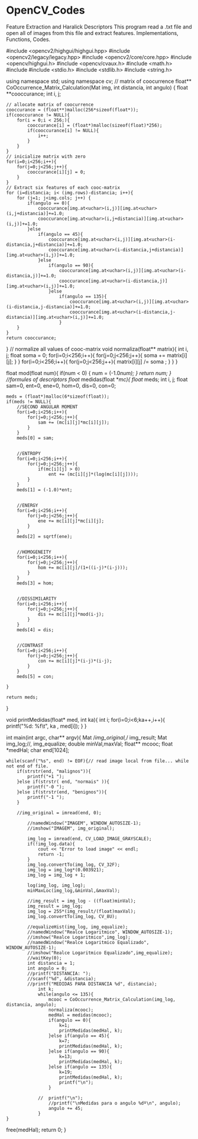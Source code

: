 OpenCV_Codes
============
Feature Extraction and Haralick Descriptors
This program read a .txt file and open all of images from this file and extract features.
Implementations, Functions, Codes.

#include <opencv2/highgui/highgui.hpp>
#include <opencv2/legacy/legacy.hpp>
#include <opencv2/core/core.hpp>
#include <opencv/highgui.h>
#include <opencv/cvaux.h>
#include <math.h>
#include <iostream>
#include <stdio.h>
#include <stdlib.h>
#include <string.h>

using namespace std;
using namespace cv;
// matrix of coocurrence
float** CoOccurrence_Matrix_Calculation(Mat img, int distancia, int angulo) {
	float **cooccurance;
	int i, j;
	
	// allocate matrix of coocurrence
	cooccurance = (float**)malloc(256*sizeof(float*));
	if(cooccurance != NULL){
		for(i = 0;i < 256;){
			cooccurance[i] = (float*)malloc(sizeof(float)*256);
			if(cooccurance[i] != NULL){
				i++;
			}
		}
	}
	// inicialize matrix with zero
	for(i=0;i<256;i++){
		for(j=0;j<256;j++){
			cooccurance[i][j] = 0;
		}
	}
	// Extract six features of each cooc-matrix
	for (i=distancia; i< (img.rows)-distancia; i++){
		for (j=1; j<img.cols; j++) {
			if(angulo == 0){
				cooccurance[img.at<uchar>(i,j)][img.at<uchar>(i,j+distancia)]+=1.0;
				cooccurance[img.at<uchar>(i,j+distancia)][img.at<uchar>(i,j)]+=1.0;
			}else
				if(angulo == 45){
					cooccurance[img.at<uchar>(i,j)][img.at<uchar>(i-distancia,j+distancia)]+=1.0;
					cooccurance[img.at<uchar>(i-distancia,j+distancia)][img.at<uchar>(i,j)]+=1.0;
				}else
					if(angulo == 90){
						cooccurance[img.at<uchar>(i,j)][img.at<uchar>(i-distancia,j)]+=1.0;
						cooccurance[img.at<uchar>(i-distancia,j)][img.at<uchar>(i,j)]+=1.0;
					}else
						if(angulo == 135){
							cooccurance[img.at<uchar>(i,j)][img.at<uchar>(i-distancia,j-distancia)]+=1.0;
							cooccurance[img.at<uchar>(i-distancia,j-distancia)][img.at<uchar>(i,j)]+=1.0;
						}
		}
	}
	return cooccurance;
}
// normalize all values of cooc-matrix
void normaliza(float** matrix){
	int i, j;
	float soma = 0;
	for(i=0;i<256;i++){
		for(j=0;j<256;j++){
			soma += matrix[i][j];
		}
	}
	for(i=0;i<256;i++){
		for(j=0;j<256;j++){
			matrix[i][j] /= soma ;
		}
	}
}

float mod(float num){
	if(num < 0)
	{
		num = (-1.0*num);
	}
	return num;
}
//formules of descriptors
float* medidas(float **mc){
	float* meds;
	int i, j;
	float sam=0, ent=0, ene=0, hom=0, dis=0, con=0;

	meds = (float*)malloc(6*sizeof(float));
	if(meds != NULL){
		//SECOND ANGULAR MOMENT
		for(i=0;i<256;i++){
			for(j=0;j<256;j++){
				sam += (mc[i][j]*mc[i][j]);
			}
		}
		meds[0] = sam;


		//ENTROPY
		for(i=0;i<256;i++){
			for(j=0;j<256;j++){
				if(mc[i][j] > 0)
					ent += (mc[i][j]*(log(mc[i][j])));
			}
		}
		meds[1] = (-1.0)*ent;


		//ENERGY
		for(i=0;i<256;i++){
			for(j=0;j<256;j++){
				ene += mc[i][j]*mc[i][j];
			}
		}
		meds[2] = sqrtf(ene);


		//HOMOGENEITY
		for(i=0;i<256;i++){
			for(j=0;j<256;j++){
				hom += mc[i][j]/(1+((i-j)*(i-j)));
			}
		}
		meds[3] = hom;


		//DISSIMILARITY
		for(i=0;i<256;i++){
			for(j=0;j<256;j++){
				dis += mc[i][j]*mod(i-j);
			}
		}
		meds[4] = dis;


		//CONTRAST
		for(i=0;i<256;i++){
			for(j=0;j<256;j++){
				con += mc[i][j]*(i-j)*(i-j);
			}
		}
		meds[5] = con;

	}

	return meds;
}

void printMedidas(float* med, int ka){
	int i;
	for(i=0;i<6;ka++,i++){
		printf("%d: %f\t", ka , med[i]);
	}
}

int main(int argc, char** argv){
	Mat /*img_original,*/ img_result;
	Mat img_log;//, img_equalize;
	double minVal,maxVal;
	float** mcooc;
	float *medHal;
	char end[1024];

	while(scanf("%s", end) != EOF){// read image local from file... while not end of file.
		if(strstr(end, "malignos")){
			printf("+1 ");
		}else if(strstr( end, "normais" )){
			printf("-0 ");
		}else if(strstr(end, "benignos")){
			printf("-1 ");
		}

		//img_original = imread(end, 0);

			//namedWindow("IMAGEM", WINDOW_AUTOSIZE-1);
			//imshow("IMAGEM", img_original);

			img_log = imread(end, CV_LOAD_IMAGE_GRAYSCALE);
			if(!img_log.data){
				cout << "Error to load image" << endl;
				return -1;
			}
			img_log.convertTo(img_log, CV_32F);
			img_log = img_log*(0.003921);
			img_log = img_log + 1;

			log(img_log, img_log);
			minMaxLoc(img_log,&minVal,&maxVal);

			//img_result = img_log - ((float)minVal);
			img_result = img_log;
			img_log = 255*(img_result/(float)maxVal);
			img_log.convertTo(img_log, CV_8U);

			//equalizeHist(img_log, img_equalize);
			//namedWindow("Realce Logaritmico", WINDOW_AUTOSIZE-1);
			//imshow("Realce Logaritmico",img_log);
			//namedWindow("Realce Logaritmico Equalizado", WINDOW_AUTOSIZE-1);
			//imshow("Realce Logaritmico Equalizado",img_equalize);
			//waitKey(0);
			int distancia = 1;
			int angulo = 0;
			//printf("DISTANCIA: ");
			//scanf("%d", &distancia);
			//printf("MEDIDAS PARA DISTANCIA %d", distancia);
				int k;
				while(angulo <= 135){
					mcooc = CoOccurrence_Matrix_Calculation(img_log, distancia, angulo);
					normaliza(mcooc);
					medHal = medidas(mcooc);
					if(angulo == 0){
						k=1;
						printMedidas(medHal, k);
					}else if(angulo == 45){
						k=7;
						printMedidas(medHal, k);
					}else if(angulo == 90){
						k=13;
						printMedidas(medHal, k);
					}else if(angulo == 135){
						k=19;
						printMedidas(medHal, k);
						printf("\n");
					}
					
				//	printf("\n");
					//printf("\nMedidas para o angulo %dº\n", angulo);
					angulo += 45;
				}
	}
free(medHal);
return 0;
}
